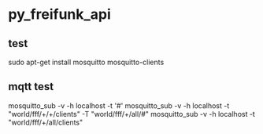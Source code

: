 # py_freifunk_api

## test

sudo apt-get install mosquitto mosquitto-clients

## mqtt test
mosquitto_sub -v -h localhost -t '#'
mosquitto_sub -v -h localhost -t "world/fff/+/+/clients" -T "world/fff/+/all/#"
mosquitto_sub -v -h localhost -t "world/fff/+/all/clients"

